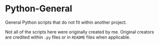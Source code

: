 # Python-General
General Python scripts that do not fit within another project. 

Not all of the scripts here were originally created by me. Original creators are credited within `.py` files or in `README` files when applicable. 
